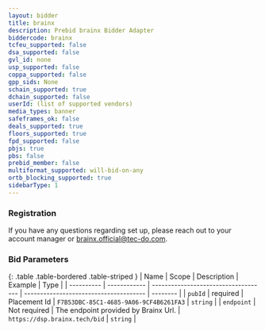```yaml
---
layout: bidder
title: brainx
description: Prebid brainx Bidder Adapter
biddercode: brainx
tcfeu_supported: false
dsa_supported: false
gvl_id: none
usp_supported: false
coppa_supported: false
gpp_sids: None
schain_supported: true
dchain_supported: false
userId: (list of supported vendors)
media_types: banner
safeframes_ok: false
deals_supported: true
floors_supported: true
fpd_supported: false
pbjs: true
pbs: false
prebid_member: false
multiformat_supported: will-bid-on-any
ortb_blocking_supported: true
sidebarType: 1
---
```


### Registration

If you have any questions regarding set up, please reach out to your account manager or <brainx.official@tec-do.com>.

### Bid Parameters

{: .table .table-bordered .table-striped }
| Name       | Scope        | Description                          | Example                                | Type     |
| ---------- | ------------ | ------------------------------------ | -------------------------------------- | -------- |
| `pubId`    | required     | Placement Id                         | `F7B53DBC-85C1-4685-9A06-9CF4B6261FA3` | `string` |
| `endpoint` | Not required | The endpoint provided by Brainx Url. | `https://dsp.brainx.tech/bid`          | `string` |
